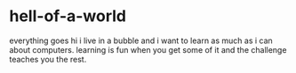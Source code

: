 # hell-of-a-world
everything goes
hi i live in a bubble and i want to learn as much as i can about computers.
learning is fun when you get some of it and the challenge teaches you the rest.
